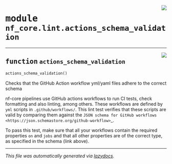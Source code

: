 <!-- markdownlint-disable -->

<a href="../../../../../../tools/nf_core/lint/actions_schema_validation.py#L0"><img align="right" style="float:right;" src="https://img.shields.io/badge/-source-cccccc?style=flat-square"></a>

# <kbd>module</kbd> `nf_core.lint.actions_schema_validation`

---

<a href="../../../../../../tools/nf_core/lint/actions_schema_validation.py#L10"><img align="right" style="float:right;" src="https://img.shields.io/badge/-source-cccccc?style=flat-square"></a>

## <kbd>function</kbd> `actions_schema_validation`

```python
actions_schema_validation()
```

Checks that the GitHub Action workflow yml/yaml files adhere to the correct schema

nf-core pipelines use GitHub actions workflows to run CI tests, check formatting and also linting, among others. These workflows are defined by `yml` scripts in `.github/workflows/`. This lint test verifies that these scripts are valid by comparing them against the `JSON schema for GitHub workflows <https://json.schemastore.org/github-workflow>`\_.

To pass this test, make sure that all your workflows contain the required properties `on` and `jobs` and that all other properties are of the correct type, as specified in the schema (link above).

---

_This file was automatically generated via [lazydocs](https://github.com/ml-tooling/lazydocs)._
